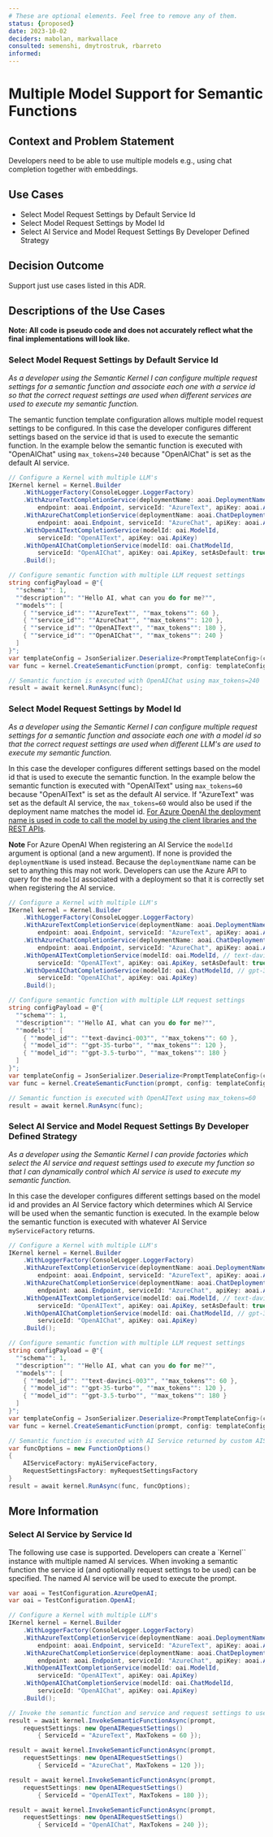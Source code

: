 ```yaml
---
# These are optional elements. Feel free to remove any of them.
status: {proposed}
date: 2023-10-02
deciders: mabolan, markwallace
consulted: semenshi, dmytrostruk, rbarreto
informed: 
---
```

# Multiple Model Support for Semantic Functions

## Context and Problem Statement

Developers need to be able to use multiple models e.g., using chat completion together with embeddings.

<!-- This is an optional element. Feel free to remove. -->
## Use Cases

* Select Model Request Settings by Default Service Id
* Select Model Request Settings by Model Id
* Select AI Service and Model Request Settings By Developer Defined Strategy

## Decision Outcome

Support just use cases listed in this ADR.

## Descriptions of the Use Cases

**Note: All code is pseudo code and does not accurately reflect what the final implementations will look like.**

### Select Model Request Settings by Default Service Id

_As a developer using the Semantic Kernel I can configure multiple request settings for a semantic function and associate each one with a service id so that the correct request settings are used when different services are used to execute my semantic function._

The semantic function template configuration allows multiple model request settings to be configured. In this case the developer configures different settings based on the service id that is used to execute the semantic function.
In the example below the semantic function is executed with "OpenAIChat" using `max_tokens=240` because "OpenAIChat" is set as the default AI service.

```csharp
// Configure a Kernel with multiple LLM's
IKernel kernel = Kernel.Builder
    .WithLoggerFactory(ConsoleLogger.LoggerFactory)
    .WithAzureTextCompletionService(deploymentName: aoai.DeploymentName,
        endpoint: aoai.Endpoint, serviceId: "AzureText", apiKey: aoai.ApiKey)
    .WithAzureChatCompletionService(deploymentName: aoai.ChatDeploymentName,
        endpoint: aoai.Endpoint, serviceId: "AzureChat", apiKey: aoai.ApiKey)
    .WithOpenAITextCompletionService(modelId: oai.ModelId,
        serviceId: "OpenAIText", apiKey: oai.ApiKey)
    .WithOpenAIChatCompletionService(modelId: oai.ChatModelId,
        serviceId: "OpenAIChat", apiKey: oai.ApiKey, setAsDefault: true)
    .Build();

// Configure semantic function with multiple LLM request settings
string configPayload = @"{
  ""schema"": 1,
  ""description"": ""Hello AI, what can you do for me?"",
  ""models"": [
    { ""service_id"": ""AzureText"", ""max_tokens"": 60 },
    { ""service_id"": ""AzureChat"", ""max_tokens"": 120 },
    { ""service_id"": ""OpenAIText"", ""max_tokens"": 180 },
    { ""service_id"": ""OpenAIChat"", ""max_tokens"": 240 }
  ]
}";
var templateConfig = JsonSerializer.Deserialize<PromptTemplateConfig>(configPayload);
var func = kernel.CreateSemanticFunction(prompt, config: templateConfig!, "HelloAI");

// Semantic function is executed with OpenAIChat using max_tokens=240
result = await kernel.RunAsync(func);
```

### Select Model Request Settings by Model Id

_As a developer using the Semantic Kernel I can configure multiple request settings for a semantic function and associate each one with a model id so that the correct request settings are used when different LLM's are used to execute my semantic function._

In this case the developer configures different settings based on the model id that is used to execute the semantic function.
In the example below the semantic function is executed with "OpenAIText" using `max_tokens=60` because "OpenAIText" is set as the default AI service.
If "AzureText" was set as the default AI service, the  `max_tokens=60` would also be used if the deployment name matches the model id. [For Azure OpenAI the deployment name is used in code to call the model by using the client libraries and the REST APIs](https://learn.microsoft.com/en-us/azure/ai-services/openai/how-to/create-resource?pivots=web-portal#deploy-a-model).

**Note** For Azure OpenAI When registering an AI Service the `modelId` argument is optional (and a new argument). If none is provided the `deploymentName` is used instead. Because the `deploymentName` name can be set to anything this may not work. Developers can use the Azure API to query for the `modelId` associated with a deployment so that it is correctly set when registering the AI service.

```csharp
// Configure a Kernel with multiple LLM's
IKernel kernel = Kernel.Builder
    .WithLoggerFactory(ConsoleLogger.LoggerFactory)
    .WithAzureTextCompletionService(deploymentName: aoai.DeploymentName, modelId: aoai.ModelId,// text-davinci-003
        endpoint: aoai.Endpoint, serviceId: "AzureText", apiKey: aoai.ApiKey)
    .WithAzureChatCompletionService(deploymentName: aoai.ChatDeploymentName, modelId: aoai.ModelId, // gpt-35-turbo
        endpoint: aoai.Endpoint, serviceId: "AzureChat", apiKey: aoai.ApiKey)
    .WithOpenAITextCompletionService(modelId: oai.ModelId, // text-davinci-003
        serviceId: "OpenAIText", apiKey: oai.ApiKey, setAsDefault: true)
    .WithOpenAIChatCompletionService(modelId: oai.ChatModelId, // gpt-3.5-turbo
        serviceId: "OpenAIChat", apiKey: oai.ApiKey)
    .Build();

// Configure semantic function with multiple LLM request settings
string configPayload = @"{
  ""schema"": 1,
  ""description"": ""Hello AI, what can you do for me?"",
  ""models"": [
    { ""model_id"": ""text-davinci-003"", ""max_tokens"": 60 },
    { ""model_id"": ""gpt-35-turbo"", ""max_tokens"": 120 },
    { ""model_id"": ""gpt-3.5-turbo"", ""max_tokens"": 180 }
  ]
}";
var templateConfig = JsonSerializer.Deserialize<PromptTemplateConfig>(configPayload);
var func = kernel.CreateSemanticFunction(prompt, config: templateConfig!, "HelloAI");

// Semantic function is executed with OpenAIText using max_tokens=60
result = await kernel.RunAsync(func);
```

### Select AI Service and Model Request Settings By Developer Defined Strategy

_As a developer using the Semantic Kernel I can provide factories which select the AI service and request settings used to execute my function so that I can dynamically control which AI service is used to execute my semantic function._

In this case the developer configures different settings based on the model id and provides an AI Service factory which determines which AI Service will be used when the semantic function is executed.
In the example below the semantic function is executed with whatever AI Service `myServiceFactory` returns.

```csharp
// Configure a Kernel with multiple LLM's
IKernel kernel = Kernel.Builder
    .WithLoggerFactory(ConsoleLogger.LoggerFactory)
    .WithAzureTextCompletionService(deploymentName: aoai.DeploymentName, // text-davinci-003
        endpoint: aoai.Endpoint, serviceId: "AzureText", apiKey: aoai.ApiKey)
    .WithAzureChatCompletionService(deploymentName: aoai.ChatDeploymentName, // gpt-35-turbo
        endpoint: aoai.Endpoint, serviceId: "AzureChat", apiKey: aoai.ApiKey)
    .WithOpenAITextCompletionService(modelId: oai.ModelId, // text-davinci-003
        serviceId: "OpenAIText", apiKey: oai.ApiKey, setAsDefault: true)
    .WithOpenAIChatCompletionService(modelId: oai.ChatModelId, // gpt-3.5-turbo
        serviceId: "OpenAIChat", apiKey: oai.ApiKey)
    .Build();

// Configure semantic function with multiple LLM request settings
string configPayload = @"{
  ""schema"": 1,
  ""description"": ""Hello AI, what can you do for me?"",
  ""models"": [
    { ""model_id"": ""text-davinci-003"", ""max_tokens"": 60 },
    { ""model_id"": ""gpt-35-turbo"", ""max_tokens"": 120 },
    { ""model_id"": ""gpt-3.5-turbo"", ""max_tokens"": 180 }
  ]
}";
var templateConfig = JsonSerializer.Deserialize<PromptTemplateConfig>(configPayload);
var func = kernel.CreateSemanticFunction(prompt, config: templateConfig!, "HelloAI");

// Semantic function is executed with AI Service returned by custom AIService factory
var funcOptions = new FunctionOptions()
{
    AIServiceFactory: myAiServiceFactory,
    RequestSettingsFactory: myRequestSettingsFactory
}
result = await kernel.RunAsync(func, funcOptions);
```

## More Information

### Select AI Service by Service Id

The following use case is supported. Developers can create a `Kernel`` instance with multiple named AI services. When invoking a semantic function the service id (and optionally request settings to be used) can be specified. The named AI service will be used to execute the prompt.

```csharp
var aoai = TestConfiguration.AzureOpenAI;
var oai = TestConfiguration.OpenAI;

// Configure a Kernel with multiple LLM's
IKernel kernel = Kernel.Builder
    .WithLoggerFactory(ConsoleLogger.LoggerFactory)
    .WithAzureTextCompletionService(deploymentName: aoai.DeploymentName, 
        endpoint: aoai.Endpoint, serviceId: "AzureText", apiKey: aoai.ApiKey)
    .WithAzureChatCompletionService(deploymentName: aoai.ChatDeploymentName, 
        endpoint: aoai.Endpoint, serviceId: "AzureChat", apiKey: aoai.ApiKey)
    .WithOpenAITextCompletionService(modelId: oai.ModelId, 
        serviceId: "OpenAIText", apiKey: oai.ApiKey)
    .WithOpenAIChatCompletionService(modelId: oai.ChatModelId, 
        serviceId: "OpenAIChat", apiKey: oai.ApiKey)
    .Build();

// Invoke the semantic function and service and request settings to use
result = await kernel.InvokeSemanticFunctionAsync(prompt, 
    requestSettings: new OpenAIRequestSettings() 
        { ServiceId = "AzureText", MaxTokens = 60 });

result = await kernel.InvokeSemanticFunctionAsync(prompt, 
    requestSettings: new OpenAIRequestSettings() 
        { ServiceId = "AzureChat", MaxTokens = 120 });

result = await kernel.InvokeSemanticFunctionAsync(prompt, 
    requestSettings: new OpenAIRequestSettings() 
        { ServiceId = "OpenAIText", MaxTokens = 180 });

result = await kernel.InvokeSemanticFunctionAsync(prompt, 
    requestSettings: new OpenAIRequestSettings() 
        { ServiceId = "OpenAIChat", MaxTokens = 240 });
```
